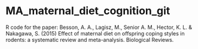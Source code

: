 # MA_maternal_diet_cognition_git
R code for the paper: 
Besson, A. A., Lagisz, M., Senior A. M., Hector, K. L. & Nakagawa, S. (2015) Effect of maternal diet on offspring coping styles in rodents: a systematic review and meta-analysis. Biological Reviews.